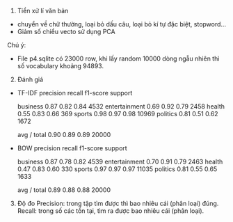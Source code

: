 1. Tiền xử lí văn bản 
- chuyển về chữ thường, loại bỏ dấu câu, loại bỏ kí tự đặc biệt, stopword...
- Giảm số chiều vecto sử dụng PCA

Chú ý:
- File p4.sqlite có 23000 row, khi lấy random 10000 dòng ngẫu nhiên thì số vocabulary khoảng 94893.

2. Đánh giá
- TF-IDF
               precision    recall  f1-score   support

     business       0.87      0.82      0.84      4532
entertainment       0.69      0.92      0.79      2458
       health       0.55      0.83      0.66       369
       sports       0.98      0.97      0.98     10969
     politics       0.81      0.51      0.62      1672

  avg / total       0.90      0.89      0.89     20000



- BOW
               precision    recall  f1-score   support

     business       0.87      0.78      0.82      4539
entertainment       0.70      0.91      0.79      2463
       health       0.47      0.83      0.60       330
       sports       0.97      0.97      0.97     11035
     politics       0.81      0.55      0.65      1633

  avg / total       0.89      0.88      0.88     20000
  
  
3. Độ đo
Precision: trong tập tìm được thì bao nhiêu cái (phân loại) đúng.
Recall: trong số các tồn tại, tìm ra được bao nhiêu cái (phân loại).